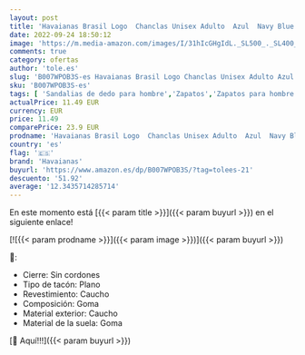 ```yaml
---
layout: post
title: 'Havaianas Brasil Logo  Chanclas Unisex Adulto  Azul  Navy Blue   41/42 EU'
date: 2022-09-24 18:50:12
image: 'https://m.media-amazon.com/images/I/31hIcGHgIdL._SL500_._SL400_.jpg'
comments: true
category: ofertas
author: 'tole.es'
slug: 'B007WPOB3S-es Havaianas Brasil Logo Chanclas Unisex Adulto Azul Navy...'
sku: 'B007WPOB3S-es'
tags: [ 'Sandalias de dedo para hombre','Zapatos','Zapatos para hombre','Zapatos y complementos','chanclas','havaianas','🇪🇸', ]
actualPrice: 11.49 EUR
currency: EUR
price: 11.49
comparePrice: 23.9 EUR
prodname: 'Havaianas Brasil Logo  Chanclas Unisex Adulto  Azul  Navy Blue   41/42 EU'
country: 'es'
flag: '🇪🇸'
brand: 'Havaianas'
buyurl: 'https://www.amazon.es/dp/B007WPOB3S/?tag=tolees-21'
descuento: '51.92'
average: '12.3435714285714'
---
```


En este momento está [{{< param title >}}]({{< param buyurl >}}) en el siguiente enlace!

[![{{< param prodname >}}]({{< param image >}})]({{< param buyurl >}})

🔎:

- Cierre: Sin cordones
- Tipo de tacón: Plano
- Revestimiento: Caucho
- Composición: Goma
- Material exterior: Caucho
- Material de la suela: Goma

[🛒 Aquí!!!]({{< param buyurl >}})
